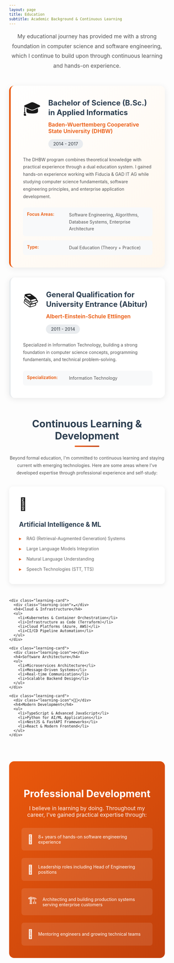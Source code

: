 ```yaml
---
layout: page
title: Education
subtitle: Academic Background & Continuous Learning
---
```


<div class="education-intro">
  <p>My educational journey has provided me with a strong foundation in computer science and software engineering, which I continue to build upon through continuous learning and hands-on experience.</p>
</div>

<div class="education-section">

  <!-- Bachelor's Degree -->
  <div class="education-card primary">
    <div class="education-header">
      <div class="degree-icon">🎓</div>
      <div class="degree-info">
        <h3>Bachelor of Science (B.Sc.) in Applied Informatics</h3>
        <div class="institution">
          <span class="institution-name">Baden-Wuerttemberg Cooperative State University (DHBW)</span>
          <span class="education-period">2014 - 2017</span>
        </div>
      </div>
    </div>
    <div class="education-details">
      <p class="education-description">
        The DHBW program combines theoretical knowledge with practical experience through a dual education system.
        I gained hands-on experience working with Fiducia & GAD IT AG while studying computer science fundamentals,
        software engineering principles, and enterprise application development.
      </p>
      <div class="education-highlights">
        <div class="highlight-item">
          <span class="highlight-label">Focus Areas:</span>
          <span class="highlight-text">Software Engineering, Algorithms, Database Systems, Enterprise Architecture</span>
        </div>
        <div class="highlight-item">
          <span class="highlight-label">Type:</span>
          <span class="highlight-text">Dual Education (Theory + Practice)</span>
        </div>
      </div>
    </div>
  </div>

  <!-- High School -->
  <div class="education-card">
    <div class="education-header">
      <div class="degree-icon">📚</div>
      <div class="degree-info">
        <h3>General Qualification for University Entrance (Abitur)</h3>
        <div class="institution">
          <span class="institution-name">Albert-Einstein-Schule Ettlingen</span>
          <span class="education-period">2011 - 2014</span>
        </div>
      </div>
    </div>
    <div class="education-details">
      <p class="education-description">
        Specialized in Information Technology, building a strong foundation in computer science concepts,
        programming fundamentals, and technical problem-solving.
      </p>
      <div class="education-highlights">
        <div class="highlight-item">
          <span class="highlight-label">Specialization:</span>
          <span class="highlight-text">Information Technology</span>
        </div>
      </div>
    </div>
  </div>

</div>

<div class="skills-development">
  <h2>Continuous Learning & Development</h2>
  <p class="skills-intro">
    Beyond formal education, I'm committed to continuous learning and staying current with emerging technologies.
    Here are some areas where I've developed expertise through professional experience and self-study:
  </p>

  <div class="learning-areas">
    <div class="learning-card">
      <div class="learning-icon">🤖</div>
      <h4>Artificial Intelligence & ML</h4>
      <ul>
        <li>RAG (Retrieval-Augmented Generation) Systems</li>
        <li>Large Language Models Integration</li>
        <li>Natural Language Understanding</li>
        <li>Speech Technologies (STT, TTS)</li>
      </ul>
    </div>

    <div class="learning-card">
      <div class="learning-icon">☁️</div>
      <h4>Cloud & Infrastructure</h4>
      <ul>
        <li>Kubernetes & Container Orchestration</li>
        <li>Infrastructure as Code (Terraform)</li>
        <li>Cloud Platforms (Azure, AWS)</li>
        <li>CI/CD Pipeline Automation</li>
      </ul>
    </div>

    <div class="learning-card">
      <div class="learning-icon">⚙️</div>
      <h4>Software Architecture</h4>
      <ul>
        <li>Microservices Architecture</li>
        <li>Message-Driven Systems</li>
        <li>Real-time Communication</li>
        <li>Scalable Backend Design</li>
      </ul>
    </div>

    <div class="learning-card">
      <div class="learning-icon">👨‍💻</div>
      <h4>Modern Development</h4>
      <ul>
        <li>TypeScript & Advanced JavaScript</li>
        <li>Python for AI/ML Applications</li>
        <li>NestJS & FastAPI Frameworks</li>
        <li>React & Modern Frontend</li>
      </ul>
    </div>
  </div>
</div>

<div class="certifications-section">
  <h2>Professional Development</h2>
  <p class="cert-description">
    I believe in learning by doing. Throughout my career, I've gained practical expertise through:
  </p>
  <div class="development-items">
    <div class="dev-item">
      <span class="dev-icon">💼</span>
      <span>8+ years of hands-on software engineering experience</span>
    </div>
    <div class="dev-item">
      <span class="dev-icon">🎯</span>
      <span>Leadership roles including Head of Engineering positions</span>
    </div>
    <div class="dev-item">
      <span class="dev-icon">🏗️</span>
      <span>Architecting and building production systems serving enterprise customers</span>
    </div>
    <div class="dev-item">
      <span class="dev-icon">👥</span>
      <span>Mentoring engineers and growing technical teams</span>
    </div>
  </div>
</div>

<style>
.education-intro {
  max-width: 800px;
  margin: 0 auto 3rem auto;
  text-align: center;
}

.education-intro p {
  font-size: 1.1rem;
  line-height: 1.8;
  color: #555;
}

.education-section {
  max-width: 900px;
  margin: 0 auto 4rem auto;
}

.education-card {
  background: white;
  border-radius: 16px;
  padding: 2.5rem;
  margin-bottom: 2rem;
  box-shadow: 0 4px 20px rgba(0,0,0,0.08);
  border-left: 5px solid #e9ecef;
  transition: all 0.3s ease;
}

.education-card:hover {
  transform: translateX(5px);
  box-shadow: 0 8px 30px rgba(0,0,0,0.12);
  border-left-color: #ea580c;
}

.education-card.primary {
  border-left-color: #ea580c;
  background: linear-gradient(135deg, #fff 0%, #fff7ed 100%);
}

.education-header {
  display: flex;
  gap: 1.5rem;
  margin-bottom: 1.5rem;
  align-items: flex-start;
}

.degree-icon {
  font-size: 3rem;
  flex-shrink: 0;
}

.degree-info {
  flex: 1;
}

.degree-info h3 {
  font-size: 1.5rem;
  color: #2c3e50;
  margin: 0 0 0.8rem 0;
  line-height: 1.3;
}

.institution {
  display: flex;
  justify-content: space-between;
  align-items: center;
  gap: 1rem;
  flex-wrap: wrap;
}

.institution-name {
  color: #ea580c;
  font-weight: 600;
  font-size: 1.1rem;
}

.education-period {
  background: #e9ecef;
  color: #495057;
  padding: 0.4rem 1rem;
  border-radius: 20px;
  font-size: 0.9rem;
  font-weight: 500;
}

.education-description {
  color: #555;
  line-height: 1.7;
  margin-bottom: 1.5rem;
}

.education-highlights {
  display: flex;
  flex-direction: column;
  gap: 0.8rem;
}

.highlight-item {
  display: flex;
  gap: 1rem;
  padding: 0.8rem;
  background: #f8f9fa;
  border-radius: 8px;
  align-items: flex-start;
}

.highlight-label {
  color: #ea580c;
  font-weight: 600;
  min-width: 120px;
  flex-shrink: 0;
}

.highlight-text {
  color: #555;
  line-height: 1.6;
}

.skills-development {
  max-width: 1100px;
  margin: 4rem auto;
}

.skills-development h2 {
  font-size: 2rem;
  color: #2c3e50;
  margin-bottom: 1.5rem;
  text-align: center;
  position: relative;
  padding-bottom: 1rem;
}

.skills-development h2::after {
  content: '';
  position: absolute;
  bottom: 0;
  left: 50%;
  transform: translateX(-50%);
  width: 80px;
  height: 4px;
  background: linear-gradient(135deg, #ea580c 0%, #c2410c 100%);
  border-radius: 2px;
}

.skills-intro {
  text-align: center;
  max-width: 800px;
  margin: 0 auto 2rem auto;
  color: #555;
  line-height: 1.7;
}

.learning-areas {
  display: grid;
  grid-template-columns: repeat(auto-fit, minmax(280px, 1fr));
  gap: 2rem;
  margin-top: 2rem;
}

.learning-card {
  background: white;
  border-radius: 12px;
  padding: 2rem;
  box-shadow: 0 4px 15px rgba(0,0,0,0.08);
  transition: all 0.3s ease;
}

.learning-card:hover {
  transform: translateY(-8px);
  box-shadow: 0 12px 30px rgba(0,0,0,0.15);
}

.learning-icon {
  font-size: 2.5rem;
  margin-bottom: 1rem;
}

.learning-card h4 {
  font-size: 1.3rem;
  color: #2c3e50;
  margin-bottom: 1rem;
}

.learning-card ul {
  list-style: none;
  padding: 0;
  margin: 0;
}

.learning-card li {
  padding: 0.5rem 0;
  color: #666;
  position: relative;
  padding-left: 1.5rem;
}

.learning-card li::before {
  content: "▸";
  position: absolute;
  left: 0;
  color: #ea580c;
  font-weight: bold;
}

.certifications-section {
  max-width: 900px;
  margin: 4rem auto;
  padding: 2.5rem;
  background: linear-gradient(135deg, #ea580c 0%, #c2410c 100%);
  border-radius: 16px;
  color: white;
}

.certifications-section h2 {
  font-size: 2rem;
  margin-bottom: 1rem;
  text-align: center;
}

.cert-description {
  text-align: center;
  margin-bottom: 2rem;
  opacity: 0.95;
  font-size: 1.1rem;
}

.development-items {
  display: grid;
  grid-template-columns: repeat(auto-fit, minmax(250px, 1fr));
  gap: 1.5rem;
}

.dev-item {
  display: flex;
  align-items: center;
  gap: 1rem;
  background: rgba(255,255,255,0.1);
  padding: 1.2rem;
  border-radius: 8px;
  transition: background 0.3s ease;
}

.dev-item:hover {
  background: rgba(255,255,255,0.2);
}

.dev-icon {
  font-size: 1.8rem;
  flex-shrink: 0;
}

@media (max-width: 768px) {
  .education-header {
    flex-direction: column;
  }

  .institution {
    flex-direction: column;
    align-items: flex-start;
  }

  .highlight-item {
    flex-direction: column;
    gap: 0.5rem;
  }

  .highlight-label {
    min-width: auto;
  }

  .learning-areas {
    grid-template-columns: 1fr;
  }

  .development-items {
    grid-template-columns: 1fr;
  }
}
</style>
